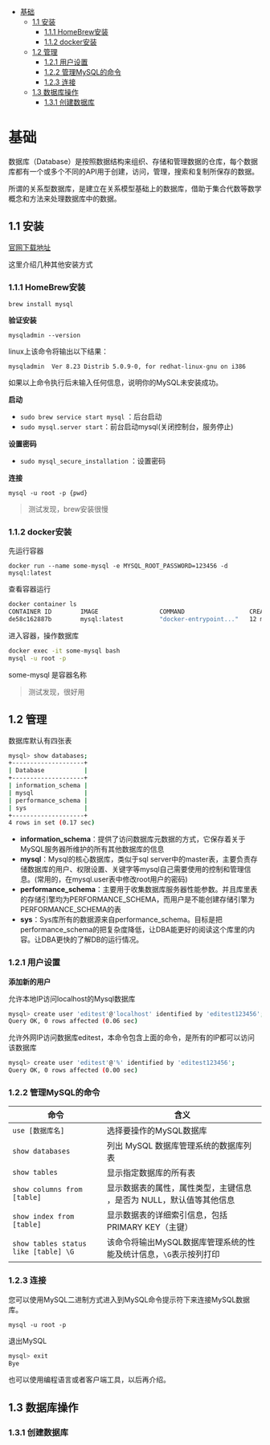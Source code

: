 - [基础](#%E5%9F%BA%E7%A1%80)
  - [1.1 安装](#11-%E5%AE%89%E8%A3%85)
    - [1.1.1 HomeBrew安装](#111-HomeBrew%E5%AE%89%E8%A3%85)
    - [1.1.2 docker安装](#112-docker%E5%AE%89%E8%A3%85)
  - [1.2 管理](#12-%E7%AE%A1%E7%90%86)
    - [1.2.1 用户设置](#121-%E7%94%A8%E6%88%B7%E8%AE%BE%E7%BD%AE)
    - [1.2.2 管理MySQL的命令](#122-%E7%AE%A1%E7%90%86MySQL%E7%9A%84%E5%91%BD%E4%BB%A4)
    - [1.2.3 连接](#123-%E8%BF%9E%E6%8E%A5)
  - [1.3 数据库操作](#13-%E6%95%B0%E6%8D%AE%E5%BA%93%E6%93%8D%E4%BD%9C)
    - [1.3.1 创建数据库](#131-%E5%88%9B%E5%BB%BA%E6%95%B0%E6%8D%AE%E5%BA%93)

# 基础

数据库（Database）是按照数据结构来组织、存储和管理数据的仓库，每个数据库都有一个或多个不同的API用于创建，访问，管理，搜索和复制所保存的数据。

所谓的关系型数据库，是建立在关系模型基础上的数据库，借助于集合代数等数学概念和方法来处理数据库中的数据。

## 1.1 安装

[官网下载地址](http://www.mysql.com/downloads)

这里介绍几种其他安装方式

### 1.1.1 HomeBrew安装

    brew install mysql 

**验证安装**

    mysqladmin --version

linux上该命令将输出以下结果：

    mysqladmin  Ver 8.23 Distrib 5.0.9-0, for redhat-linux-gnu on i386

如果以上命令执行后未输入任何信息，说明你的MySQL未安装成功。

**启动**

- `sudo brew service start mysql` ：后台启动
- `sudo mysql.server start`：前台启动mysql(关闭控制台，服务停止)

**设置密码**

- `sudo mysql_secure_installation` ：设置密码

**连接**

    mysql -u root -p {pwd}

> 测试发现，brew安装很慢

### 1.1.2 docker安装

先运行容器

    docker run --name some-mysql -e MYSQL_ROOT_PASSWORD=123456 -d mysql:latest

查看容器运行

```bash
docker container ls
CONTAINER ID        IMAGE                 COMMAND                  CREATED             STATUS              PORTS                 NAMES
de58c162887b        mysql:latest          "docker-entrypoint..."   12 minutes ago      Up 12 minutes       3306/tcp, 33060/tcp   some-mysql
```

进入容器，操作数据库

```bash
docker exec -it some-mysql bash
mysql -u root -p
```

some-mysql 是容器名称

> 测试发现，很好用

## 1.2 管理

数据库默认有四张表

```bash
mysql> show databases;
+--------------------+
| Database           |
+--------------------+
| information_schema |
| mysql              |
| performance_schema |
| sys                |
+--------------------+
4 rows in set (0.17 sec)
```

- **information_schema**：提供了访问数据库元数据的方式，它保存着关于MySQL服务器所维护的所有其他数据库的信息
- **mysql**：Mysql的核心数据库，类似于sql server中的master表，主要负责存储数据库的用户、权限设置、关键字等mysql自己需要使用的控制和管理信息。(常用的，在mysql.user表中修改root用户的密码)
- **performance_schema**：主要用于收集数据库服务器性能参数。并且库里表的存储引擎均为PERFORMANCE_SCHEMA，而用户是不能创建存储引擎为PERFORMANCE_SCHEMA的表
- **sys**：Sys库所有的数据源来自performance_schema。目标是把performance_schema的把复杂度降低，让DBA能更好的阅读这个库里的内容。让DBA更快的了解DB的运行情况。 

### 1.2.1 用户设置

**添加新的用户**

允许本地IP访问localhost的Mysql数据库

```bash
mysql> create user 'editest'@'localhost' identified by 'editest123456';
Query OK, 0 rows affected (0.06 sec)
```

允许外网IP访问数据库editest，本命令包含上面的命令，是所有的IP都可以访问该数据库

```bash
mysql> create user 'editest'@'%' identified by 'editest123456';
Query OK, 0 rows affected (0.00 sec)
```

### 1.2.2 管理MySQL的命令

| 命令  | 含义  |
|---|---|
| `use [数据库名]`  | 选择要操作的MySQL数据库  |
| `show databases`  | 列出 MySQL 数据库管理系统的数据库列表  |
| `show tables`  | 显示指定数据库的所有表  |
| `show columns from [table]`  |  显示数据表的属性，属性类型，主键信息 ，是否为 NULL，默认值等其他信息 |
| `show index from [table]`  |  显示数据表的详细索引信息，包括PRIMARY KEY（主键） |
|  `show tables status like [table] \G` | 该命令将输出MySQL数据库管理系统的性能及统计信息，`\G`表示按列打印  |

### 1.2.3 连接

您可以使用MySQL二进制方式进入到MySQL命令提示符下来连接MySQL数据库。

    mysql -u root -p

退出MySQL

```bash
mysql> exit
Bye
```

也可以使用编程语言或者客户端工具，以后再介绍。

## 1.3 数据库操作

### 1.3.1 创建数据库

